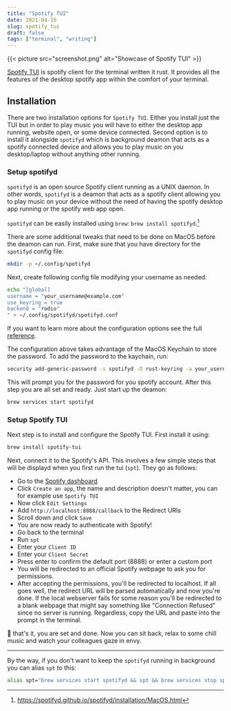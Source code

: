 ```yaml
---
title: "Spotify TUI"
date: 2021-04-16
slug: spotify_tui
draft: false
tags: ["terminal", "writing"]
---
```


{{< picture src="screenshot.png" alt="Showcase of Spotify TUI" >}}

[Spotify TUI](https://github.com/Rigellute/spotify-tui) is spotify client
for the terminal written it rust. It provides all the features of the desktop
spotify app within the comfort of your terminal.

## Installation

There are two installation options for `Spotify TUI`. Either you install
just the TUI but in order to play music you will have to either the
desktop app running, website open, or some device connected.
Second option is to install it alongside `spotifyd` which is background
deamon that acts as a spotify connected device and allows you to
play music on you desktop/laptop without anything other running.

### Setup spotifyd

`spotifyd` is an open source Spotify client running as a UNIX daemon.
In other words, `spotifyd` is a deamon that acts as a spotify client
allowing you to play music on your device without the need of having
the spotify desktop app running or the spotify web app open.

`spotifyd` can be easily installed using `brew`: `brew install spotifyd`.[^1]

[^1]: https://spotifyd.github.io/spotifyd/installation/MacOS.html

There are some additional tweaks that need to be done on MacOS before
the deamon can run. First, make sure that you have directory for
the `spotifyd` config file:

```bash
mkdir -p ~/.config/spotifyd
```

Next, create following config file modifying your username as needed:

```bash
echo "[global]
username = "your_username@example.com"
use_keyring = true
backend = "rodio"
" > ~/.config/spotifyd/spotifyd.conf
```

If you want to learn more about the configuration options see the full
[reference](https://spotifyd.github.io/spotifyd/config/File.html).

The configuration above takes advantage of the MacOS Keychain to store the password.
To add the password to the kaychain, run:

```bash
security add-generic-password -s spotifyd -D rust-keyring -a your_username@example.com -w
```

This will prompt you for the password for you spotify account. After this step
you are all set and ready. Just start up the deamon:

```bash
brew services start spotifyd
```

### Setup Spotify TUI

Next step is to install and configure the Spotify TUI. First install it using:

```bash
brew install spotify-tui
```

Next, connect it to the Spotify's API. This involves a few simple steps
that will be displayd when you first run the tui (`spt`). They go as follows:

- Go to the [Spotify dashboard](https://developer.spotify.com/dashboard/applications)
- Click `Create an app`, the name and description doesn't matter, you can for example
  use `Spotify TUI`
- Now click `Edit Settings`
- Add `http://localhost:8888/callback` to the Redirect URIs
- Scroll down and click `Save`
- You are now ready to authenticate with Spotify!
- Go back to the terminal
- Run `spt`
- Enter your `Client ID`
- Enter your `Client Secret`
- Press enter to confirm the default port (8888) or enter a custom port
- You will be redirected to an official Spotify webpage to ask you for permissions.
- After accepting the permissions, you'll be redirected to localhost. If all goes well, the redirect URL will be parsed automatically and now you're done. If the local webserver fails for some reason you'll be redirected to a blank webpage that might say something like "Connection Refused" since no server is running. Regardless, copy the URL and paste into the prompt in the terminal.

🎉 that's it, you are set and done. Now you can sit back, relax to some chill music
and watch your colleagues gaze in envy.

---

By the way, if you don't want to keep the `spotifyd` running in background you can alias `spt` to this:

```bash
alias spt="brew services start spotifyd && spt && brew services stop spotifyd"
```

